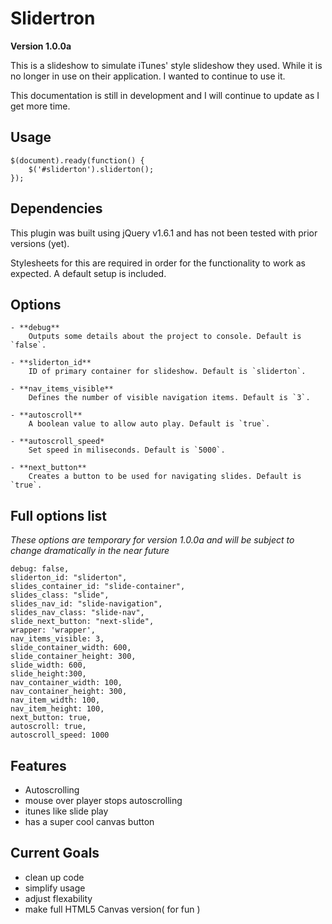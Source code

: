 # Slidertron

**Version 1.0.0a**


This is a slideshow to simulate iTunes' style slideshow they used. While it is no longer in use on their application. I wanted to continue to use it.

This documentation is still in development and I will continue to update as I get more time. 

## Usage

    $(document).ready(function() {
        $('#sliderton').sliderton();
    });

## Dependencies 

This plugin was built using jQuery v1.6.1 and has not been tested with prior versions (yet).

Stylesheets for this are required in order for the functionality to work as expected. A default setup is included.

## Options

    - **debug**
        Outputs some details about the project to console. Default is `false`.
        
    - **sliderton_id**
        ID of primary container for slideshow. Default is `sliderton`.
        
    - **nav_items_visible**
        Defines the number of visible navigation items. Default is `3`.
        
    - **autoscroll**
        A boolean value to allow auto play. Default is `true`.
        
    - **autoscroll_speed*
        Set speed in miliseconds. Default is `5000`.
        
    - **next_button**
        Creates a button to be used for navigating slides. Default is `true`.
        
## Full options list

*These options are temporary for version 1.0.0a and will be subject to change dramatically in the near future*

    debug: false,
    sliderton_id: "sliderton",
    slides_container_id: "slide-container",
    slides_class: "slide",
    slides_nav_id: "slide-navigation",
    slides_nav_class: "slide-nav",
    slide_next_button: "next-slide",
    wrapper: 'wrapper',
    nav_items_visible: 3,
    slide_container_width: 600,
    slide_container_height: 300,
    slide_width: 600,
    slide_height:300,
    nav_container_width: 100,
    nav_container_height: 300,
    nav_item_width: 100,
    nav_item_height: 100,
    next_button: true,
    autoscroll: true,
    autoscroll_speed: 1000

## Features

* Autoscrolling
* mouse over player stops autoscrolling
* itunes like slide play
* has a super cool canvas button

## Current Goals

* clean up code
* simplify usage
* adjust flexability
* make full HTML5 Canvas version( for fun )

